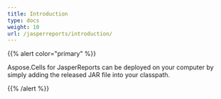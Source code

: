 ```yaml
---
title: Introduction
type: docs
weight: 10
url: /jasperreports/introduction/
---
```


{{% alert color="primary" %}} 

Aspose.Cells for JasperReports can be deployed on your computer by simply adding the released JAR file into your classpath. 

{{% /alert %}}
